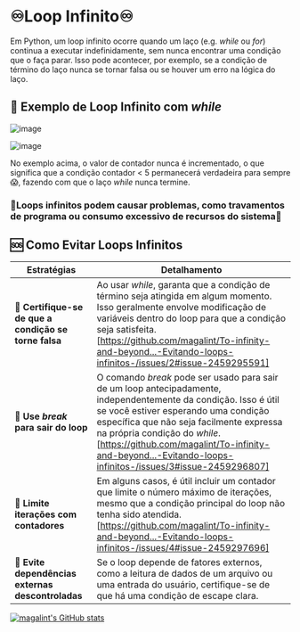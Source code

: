 # ♾Loop Infinito♾

Em Python, um loop infinito ocorre quando  um laço (e.g. _while_ ou _for_) continua a executar indefinidamente, sem nunca encontrar uma condição que o faça parar. Isso pode acontecer, por exemplo, se a condição de término do laço nunca se tornar falsa ou se houver um erro na lógica do laço. 

## 🎯 Exemplo de Loop Infinito com _while_
![image](https://github.com/user-attachments/assets/eb675f29-c703-4df5-9d91-53cef18c1fce)


![image](https://github.com/user-attachments/assets/35b861eb-a2d9-4442-97b9-71da089206e2)

No exemplo acima, o valor de contador nunca é incrementado, o que significa que a condição contador < 5 permanecerá verdadeira para sempre😱, fazendo com que o laço _while_ nunca termine.

### 🚨Loops infinitos podem causar problemas, como travamentos de programa ou consumo excessivo de recursos do sistema🚨

## 🆘 Como Evitar Loops Infinitos  
| Estratégias    | Detalhamento |
| ------ | ---------|
🧩 **Certifique-se de que a condição se torne falsa**| Ao usar _while_, garanta que a condição de término seja atingida em algum momento. Isso geralmente envolve modificação de variáveis dentro do loop para que a condição seja satisfeita.  [https://github.com/magalint/To-infinity-and-beyond...-Evitando-loops-infinitos-/issues/2#issue-2459295591] |
🧩 **Use _break_ para sair do loop** | O comando _break_ pode ser usado para sair de um loop antecipadamente, independentemente da condição. Isso é útil se você estiver esperando uma condição específica que não seja facilmente expressa na própria condição do _while_. [https://github.com/magalint/To-infinity-and-beyond...-Evitando-loops-infinitos-/issues/3#issue-2459296807]  |
🧩 **Limite iterações com contadores** | Em alguns casos, é útil incluir um contador que limite o número máximo de iterações, mesmo que a condição principal do loop não tenha sido atendida. [https://github.com/magalint/To-infinity-and-beyond...-Evitando-loops-infinitos-/issues/4#issue-2459297696] |
🧩 **Evite dependências externas descontroladas** | Se o loop depende de fatores externos, como a leitura de dados de um arquivo ou uma entrada do usuário, certifique-se de que há uma condição de escape clara.

[![magalint's GitHub stats](https://github-readme-stats.vercel.app/api?username=magalint)](https://github.com/magalint/github-readme-stats)









